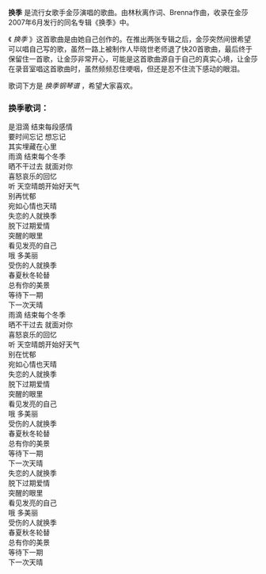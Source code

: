 

**换季** 是流行女歌手金莎演唱的歌曲。由林秋离作词、Brenna作曲，收录在金莎2007年6月发行的同名专辑《换季》中。

  
《 _换季_
》这首歌曲是由她自己创作的。在推出两张专辑之后，金莎突然间很希望可以唱自己写的歌，虽然一路上被制作人毕晓世老师退了快20首歌曲，最后终于保留住一首歌，让金莎非常开心，可能是这首歌曲源自于自己的真实心境，让金莎在录音室唱这首歌曲时，虽然频频忍住哽咽，但还是忍不住流下感动的眼泪。

  
歌词下方是 _换季钢琴谱_ ，希望大家喜欢。

### 换季歌词：

是泪滴 结束每段感情  
要时间忘记 想忘记  
其实埋藏在心里  
雨滴 结束每个冬季  
晒不干过去 就面对你  
喜怒哀乐的回忆  
听 天空晴朗开始好天气  
别再忧郁  
宛如心情也天晴  
失恋的人就换季  
脱下过期爱情  
突醒的眼里  
看见发亮的自己  
哦 多美丽  
受伤的人就换季  
春夏秋冬轮替  
总有你的美景  
等待下一期  
下一次天晴  
雨滴 结束每个冬季  
晒不干过去 就面对你  
喜怒哀乐的回忆  
听 天空晴朗开始好天气  
别在忧郁  
宛如心情也天晴  
失恋的人就换季  
脱下过期爱情  
突醒的眼里  
看见发亮的自己  
哦 多美丽  
受伤的人就换季  
春夏秋冬轮替  
总有你的美景  
等待下一期  
下一次天晴  
失恋的人就换季  
脱下过期爱情  
突醒的眼里  
看见发亮的自己  
哦 多美丽  
受伤的人就换季  
春夏秋冬轮替  
总有你的美景  
等待下一期  
下一次天晴

